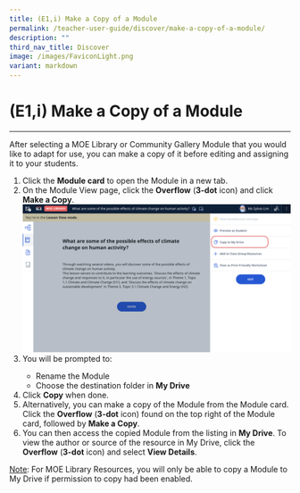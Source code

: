 ```yaml
---
title: (E1,i) Make a Copy of a Module
permalink: /teacher-user-guide/discover/make-a-copy-of-a-module/
description: ""
third_nav_title: Discover
image: /images/FaviconLight.png
variant: markdown
---
```

<h1>(E1,i) Make a Copy of a Module</h1><hr>
<p>After selecting a MOE Library or Community Gallery Module that you would like to adapt for use, you can make a copy of it before editing and assigning it to your students.</p>

<ol>
  <li>Click the <strong>Module card</strong> to open the Module in a new tab.</li>
  <li>On the Module View page, click the <strong>Overflow</strong> (<strong>3-dot</strong> icon) and click <strong>Make a Copy</strong>.</li>
<img alt="Make a Copy of a Module" src="/images/2Teacher/D-CopytoMyDrive.png">  
  <li>You will be prompted to:</li>
  <ul>
    <li>Rename the Module</li>
    <li>Choose the destination folder in <strong>My Drive</strong></li>
  </ul>
  <li>Click <strong>Copy</strong> when done.</li>
  <li>Alternatively, you can make a copy of the Module from the Module card. Click the <strong>Overflow</strong> (<strong>3-dot</strong> icon) found on the top right of the Module card, followed by <strong>Make a Copy</strong>.</li>
  <li>You can then access the copied Module from the listing in <strong>My Drive</strong>. To view the author or source of the resource in My Drive, click the <strong>Overflow</strong> (<strong>3-dot</strong> icon) and select <strong>View Details</strong>.</li>
</ol>
<p><u>Note</u>: For MOE Library Resources, you will only be able to copy a Module to My Drive if permission to copy had been enabled.</p>
